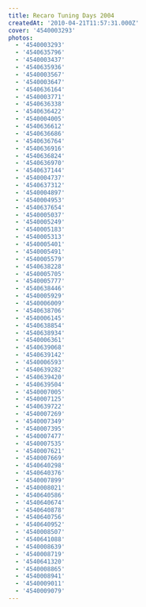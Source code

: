 ```yaml
---
title: Recaro Tuning Days 2004
createdAt: '2010-04-21T11:57:31.000Z'
cover: '4540003293'
photos:
  - '4540003293'
  - '4540635796'
  - '4540003437'
  - '4540635936'
  - '4540003567'
  - '4540003647'
  - '4540636164'
  - '4540003771'
  - '4540636338'
  - '4540636422'
  - '4540004005'
  - '4540636612'
  - '4540636686'
  - '4540636764'
  - '4540636916'
  - '4540636824'
  - '4540636970'
  - '4540637144'
  - '4540004737'
  - '4540637312'
  - '4540004897'
  - '4540004953'
  - '4540637654'
  - '4540005037'
  - '4540005249'
  - '4540005183'
  - '4540005313'
  - '4540005401'
  - '4540005491'
  - '4540005579'
  - '4540638228'
  - '4540005705'
  - '4540005777'
  - '4540638446'
  - '4540005929'
  - '4540006009'
  - '4540638706'
  - '4540006145'
  - '4540638854'
  - '4540638934'
  - '4540006361'
  - '4540639068'
  - '4540639142'
  - '4540006593'
  - '4540639282'
  - '4540639420'
  - '4540639504'
  - '4540007005'
  - '4540007125'
  - '4540639722'
  - '4540007269'
  - '4540007349'
  - '4540007395'
  - '4540007477'
  - '4540007535'
  - '4540007621'
  - '4540007669'
  - '4540640298'
  - '4540640376'
  - '4540007899'
  - '4540008021'
  - '4540640586'
  - '4540640674'
  - '4540640878'
  - '4540640756'
  - '4540640952'
  - '4540008507'
  - '4540641088'
  - '4540008639'
  - '4540008719'
  - '4540641320'
  - '4540008865'
  - '4540008941'
  - '4540009011'
  - '4540009079'
---
```


